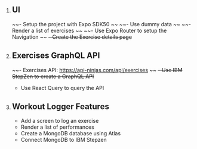 1. ## UI ## 
    ~~- Setup the project with Expo SDK50 ~~
    ~~- Use dummy data ~~
    ~~- Render a list of exercises ~~
    ~~- Use Expo Router to setup the Navigation ~~
    ~~- Create the Exercise details page~~

2. ## Exercises GraphQL API ##
    ~~- Exercises API: https://api-ninjas.com/api/exercises ~~
    ~~- Use IBM StepZen to create a GraphQL API~~
    - Use React Query to query the API

3. ## Workout Logger Features ##
    - Add a screen to log an exercise 
    - Render a list of performances 
    - Create a MongoDB database using Atlas 
    - Connect MongoDB to IBM Stepzen